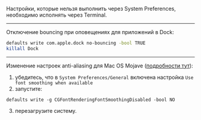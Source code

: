 
Настройки, которые нельзя выполнить через System Preferences, необходимо исполнять через Terminal.

***

Отключение bouncing при оповещениях для приложений в Dock:
``` Bash
defaults write com.apple.dock no-bouncing -bool TRUE
killall Dock
```
***

Изменение настроек anti-aliasing для Mac OS Mojave ([подробности тут](https://www.reddit.com/r/apple/comments/9inu3e/if_the_font_rendering_on_mojave_looks_odd_to_you/)):

1. убедитесь, что в `System Preferences/General` включена настройка `Use font smoothing when available`
2. запустите:
```
defaults write -g CGFontRenderingFontSmoothingDisabled -bool NO
```
3. перезагрузите систему.
